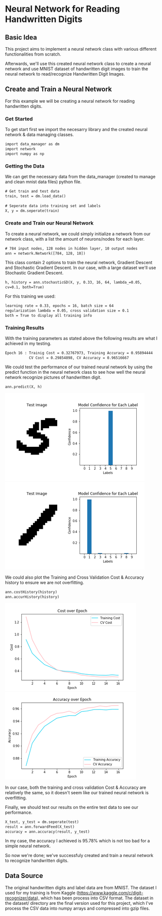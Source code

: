 # Neural Network for Reading Handwritten Digits

## Basic Idea
This project aims to implement a neural network class with various different functionalities from scratch.

Afterwards, we'll use this created neural network class to create a neural network and use MNIST dataset of handwritten digit images to train the neural network to read/recognize Handwritten Digit Images.

## Create and Train a Neural Network
For this example we will be creating a neural network for reading handwritten digits.
### Get Started
To get start first we import the necesarry library and the created neural network & data managing classes.
```
import data_manager as dm
import network
import numpy as np
```
### Getting the Data
We can get the necessary data from the data_manager (created to manage and clean mnist data files) python file.
```
# Get train and test data
train, test = dm.load_data()

# Seperate data into training set and labels
X, y = dm.seperate(train)
```
### Create and Train our Neural Network
To create a neural network, we could simply initialize a network from our network class, with a list the amount of neurons/nodes for each layer.
```
# 784 input nodes, 128 nodes in hidden layer, 10 output nodes
ann = network.Network([784, 128, 10])
```
This class contain 2 options to train the neural network, Gradient Descent and Stochastic Gradient Descent. In our case, with a large dataset we'll use Stochastic Gradient Descent.
```
h, history = ann.stochasticGD(X, y, 0.33, 16, 64, lambda_=0.05, cv=0.1, both=True) 
```
For this training we used:
```
learning rate = 0.33, epochs = 16, batch size = 64
regularization lambda = 0.05, cross validation size = 0.1
both = True to display all training info
```
### Training Results
With the training parameters as stated above the following results are what I achieved in my testing.
```
Epoch 16 : Trainig Cost = 0.32767973, Training Accuracy = 0.95894444
           CV Cost = 0.29854898, CV Accuracy = 0.96516667
```
We could test the performance of our trained neural network by using the predict function in the neural network class to see how well the neural network recognize pictures of handwritten digit.
```
ann.predict(X, h)
```
![alt text 1](https://github.com/jwCheng28/Neural-Network-From-Scratch/blob/master/pics/img_confidence_407.png) ![alt text 2](https://github.com/jwCheng28/Neural-Network-From-Scratch/blob/master/pics/img_confidence_52081.png)

We could also plot the Training and Cross Validation Cost & Accuracy history to ensure we are not overfitting.
```
ann.costHistory(history)
ann.accurHistory(history)
```
![alt text 1](https://github.com/jwCheng28/Neural-Network-From-Scratch/blob/master/pics/history_new.png) ![alt text 2](https://github.com/jwCheng28/Neural-Network-From-Scratch/blob/master/pics/accur_hist.png)

In our case, both the training and cross validation Cost & Accuracy are relatively the same, so it doesn't seem like our trained neural network is overfitting.

Finally, we should test our results on the entire test data to see our performance.
```
X_test, y_test = dm.seperate(test)
result = ann.forwardFeed(X_test)
accuracy = ann.accuracy(result, y_test)
```
In my case, the accuracy I achieved is 95.78% which is not too bad for a simple neural network.

So now we're done; we've successfuly created and train a neural network to recognize handwritten digits.

## Data Source
The original handwritten digits and label data are from MNIST. The dataset I used for my training is from Kaggle (https://www.kaggle.com/c/digit-recognizer/data), which has been process into CSV format. The dataset in the dataset/ directory are the final version used for this project, which I've process the CSV data into numpy arrays and compressed into gzip files.

